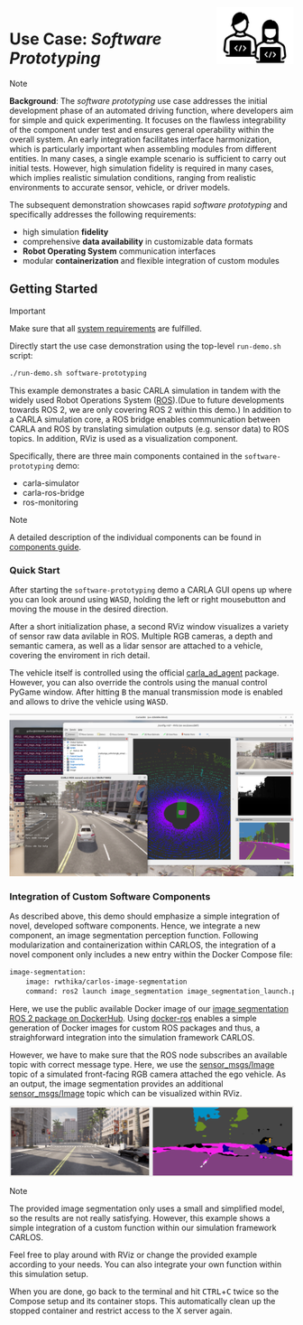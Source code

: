 <img src="../utils/images/software-prototyping-icon.png" height=100 align="right">

# Use Case: *Software Prototyping*

>[!NOTE]
> **Background**: The *software prototyping* use case addresses the initial development phase of an automated driving function, where developers aim for simple and quick experimenting. It focuses on the flawless integrability of the component under test and ensures general operability within the overall system. An early integration facilitates interface harmonization, which is particularly important when assembling modules from different entities. In many cases, a single example scenario is sufficient to carry out initial tests. However, high simulation fidelity is required in many cases, which implies realistic simulation conditions, ranging from realistic environments to accurate sensor, vehicle, or driver models.

The subsequent demonstration showcases rapid *software prototyping* and specifically addresses the following requirements:
- high simulation **fidelity**
- comprehensive **data availability** in customizable data formats
- **Robot Operating System** communication interfaces
- modular **containerization** and flexible integration of custom modules

## Getting Started

> [!IMPORTANT]  
> Make sure that all [system requirements](../utils/requirements.md) are fulfilled.

Directly start the use case demonstration using the top-level `run-demo.sh` script:

```bash
./run-demo.sh software-prototyping
```

This example demonstrates a basic CARLA simulation in tandem with the widely used Robot Operations System ([ROS](https://www.ros.org/)).(Due to future developments towards ROS 2, we are only covering ROS 2 within this demo.) In addition to a CARLA simulation core, a ROS bridge enables communication between CARLA and ROS by translating simulation outputs (e.g. sensor data) to ROS topics. In addition, RViz is used as a visualization component.

Specifically, there are three main components contained in the `software-prototyping` demo:
- carla-simulator
- carla-ros-bridge
- ros-monitoring

> [!NOTE]
> A detailed description of the individual components can be found in [components guide](../utils/components.md).

### Quick Start
After starting the `software-prototyping` demo a CARLA GUI opens up where you can look around using <kbd>W</kbd><kbd>A</kbd><kbd>S</kbd><kbd>D</kbd>, holding the left or right mousebutton and moving the mouse in the desired direction. 

After a short initialization phase, a second RViz window visualizes a variety of sensor raw data avilable in ROS. Multiple RGB cameras, a depth and semantic camera, as well as a lidar sensor are attached to a vehicle, covering the enviroment in rich detail. 

The vehicle itself is controlled using the official [carla_ad_agent](https://github.com/carla-simulator/ros-bridge/tree/master/carla_ad_agent) package. However, you can also override the controls using the manual control PyGame window. After hitting <kbd>B</kbd> the manual transmission mode is enabled and allows to drive the vehicle using <kbd>W</kbd><kbd>A</kbd><kbd>S</kbd><kbd>D</kbd>.


<p align="center"><img src="../utils/images/software-prototyping-rviz.png" width=800></p>

### Integration of Custom Software Components
As described above, this demo should emphasize a simple integration of novel, developed software components. Hence, we integrate a new component, an image segmentation perception function. Following modularization and containerization within CARLOS, the integration of a novel component only includes a new entry within the Docker Compose file:
```bash
image-segmentation:
    image: rwthika/carlos-image-segmentation
    command: ros2 launch image_segmentation image_segmentation_launch.py image_topic:=/carla/ego_vehicle/rgb_front/image
```


Here, we use the public available Docker image of our [image segmentation ROS 2 package on DockerHub](https://hub.docker.com/r/rwthika/carlos-image-segmentation). Using [docker-ros](https://github.com/ika-rwth-aachen/docker-ros) enables a simple generation of Docker images for custom ROS packages and thus, a straighforward integration into the simulation framework CARLOS. 

However, we have to make sure that the ROS node subscribes an available topic with correct message type. Here, we use the [sensor_msgs/Image](https://github.com/ros/common_msgs/blob/noetic-devel/sensor_msgs/msg/Image.msg) topic of a simulated front-facing RGB camera attached the ego vehicle. As an output, the image segmentation provides an additional [sensor_msgs/Image](https://github.com/ros/common_msgs/blob/noetic-devel/sensor_msgs/msg/Image.msg) topic which can be visualized within RViz.

<p align="center"><img src="../utils/images/software-prototyping-image-segmentation.png" width=800></p>

> [!NOTE]
> The provided image segmentation only uses a small and simplified model, so the results are not really satisfying. However, this example shows a simple integration of a custom function within our simulation framework CARLOS.

Feel free to play around with RViz or change the provided example according to your needs. You can also integrate your own function within this simulation setup. 

When you are done, go back to the terminal and hit <kbd>CTRL</kbd>+<kbd>C</kbd> twice so the Compose setup and its container stops. This automatically clean up the stopped container and restrict access to the X server again.